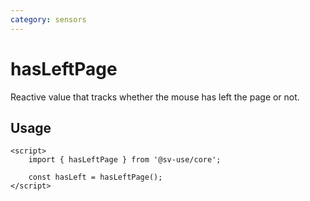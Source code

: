 ```yaml
---
category: sensors
---
```


# hasLeftPage

Reactive value that tracks whether the mouse has left the page or not.

## Usage

```svelte
<script>
	import { hasLeftPage } from '@sv-use/core';

	const hasLeft = hasLeftPage();
</script>
```
